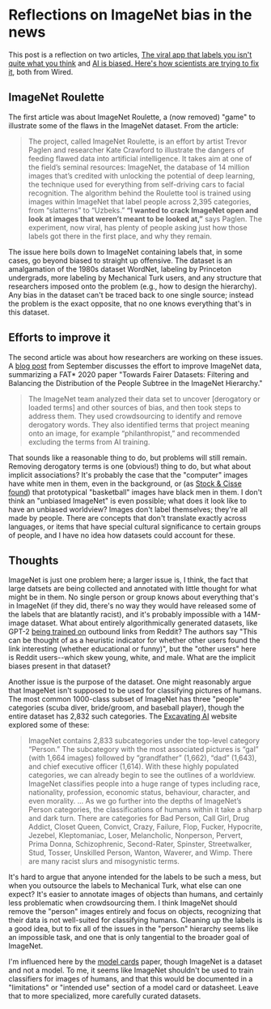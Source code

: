 <!-- date: 2019-12-26 -->
# Reflections on ImageNet bias in the news
This post is a reflection on two articles, [The viral app that labels you isn't quite what you think](https://www.wired.com/story/viral-app-labels-you-isnt-what-you-think/) and [AI is biased. Here's how scientists are trying to fix it](https://www.wired.com/story/ai-biased-how-scientists-trying-fix/), both from Wired.

## ImageNet Roulette
The first article was about ImageNet Roulette, a (now removed) "game" to illustrate some of the flaws in the ImageNet dataset. From the article:

> The project, called ImageNet Roulette, is an effort by artist Trevor Paglen and researcher Kate Crawford to illustrate the dangers of feeding flawed data into artificial intelligence. It takes aim at one of the field’s seminal resources: ImageNet, the database of 14 million images that’s credited with unlocking the potential of deep learning, the technique used for everything from self-driving cars to facial recognition. The algorithm behind the Roulette tool is trained using images within ImageNet that label people across 2,395 categories, from “slatterns” to “Uzbeks.” **“I wanted to crack ImageNet open and look at images that weren’t meant to be looked at,”** says Paglen. The experiment, now viral, has plenty of people asking just how those labels got there in the first place, and why they remain.

The issue here boils down to ImageNet containing labels that, in some cases, go beyond biased to straight up offensive. The dataset is an amalgamation of the 1980s dataset WordNet, labeling by Princeton undergrads, more labeling by Mechanical Turk users, and any structure that researchers imposed onto the problem (e.g., how to design the hierarchy). Any bias in the dataset can't be traced back to one single source; instead the problem is the exact opposite, that no one knows everything that's in this dataset.


## Efforts to improve it
The second article was about how researchers are working on these issues. A [blog post](http://image-net.org/update-sep-17-2019) from September discusses the effort to improve ImageNet data, summarizing a FAT* 2020 paper "Towards Fairer Datasets: Filtering and Balancing the Distribution of the People Subtree in the ImageNet Hierarchy."

> The ImageNet team analyzed their data set to uncover [derogatory or loaded terms] and other sources of bias, and then took steps to address them. They used crowdsourcing to identify and remove derogatory words. They also identified terms that project meaning onto an image, for example “philanthropist,” and recommended excluding the terms from AI training.

That sounds like a reasonable thing to do, but problems will still remain. Removing derogatory terms is one (obvious!) thing to do, but what about implicit associations? It's probably the case that the "computer" images have white men in them, even in the background, or (as [Stock & Cisse found](https://arxiv.org/abs/1711.11443)) that prototypical "basketball" images have black men in them. I don't think an "unbiased ImageNet" is even possible; what does it look like to have an unbiased worldview? Images don't label themselves; they're all made by people. There are concepts that don't translate exactly across languages, or items that have special cultural significance to certain groups of people, and I have no idea how datasets could account for these.


## Thoughts
ImageNet is just one problem here; a larger issue is, I think, the fact that large datsets are being collected and annotated with little thought for what might be in them. No single person or group knows about everything that's in ImageNet (if they did, there's no way they would have released some of the labels that are blatantly racist), and it's probably impossible with a 14M-image dataset. What about entirely algorithmically generated datasets, like GPT-2 [being trained on](https://openai.com/blog/better-language-models/#fn1) outbound links from Reddit? The authors say "This can be thought of as a heuristic indicator for whether other users found the link interesting (whether educational or funny)", but the "other users" here is Reddit users--which skew young, white, and male. What are the implicit biases present in that dataset?

Another issue is the purpose of the dataset. One might reasonably argue that ImageNet isn't supposed to be used for classifying pictures of humans. The most common 1000-class subset of ImageNet has three "people" categories (scuba diver, bride/groom, and baseball player), though the entire dataset has 2,832 such categories. The [Excavating AI](https://www.excavating.ai/) website explored some of these:

> ImageNet contains 2,833 subcategories under the top-level category “Person.” The subcategory with the most associated pictures is “gal” (with 1,664 images) followed by “grandfather” (1,662), “dad” (1,643), and chief executive officer (1,614). With these highly populated categories, we can already begin to see the outlines of a worldview. ImageNet classifies people into a huge range of types including race, nationality, profession, economic status, behaviour, character, and even morality. ... As we go further into the depths of ImageNet’s Person categories, the classifications of humans within it take a sharp and dark turn. There are categories for Bad Person, Call Girl, Drug Addict, Closet Queen, Convict, Crazy, Failure, Flop, Fucker, Hypocrite, Jezebel, Kleptomaniac, Loser, Melancholic, Nonperson, Pervert, Prima Donna, Schizophrenic, Second-Rater, Spinster, Streetwalker, Stud, Tosser, Unskilled Person, Wanton, Waverer, and Wimp. There are many racist slurs and misogynistic terms.

It's hard to argue that anyone intended for the labels to be such a mess, but when you outsource the labels to Mechanical Turk, what else can one expect? It's easier to annotate images of objects than humans, and certainly less problematic when crowdsourcing them. I think ImageNet should remove the "person" images entirely and focus on objects, recognizing that their data is not well-suited for classifying humans. Cleaning up the labels is a good idea, but to fix all of the issues in the "person" hierarchy seems like an impossible task, and one that is only tangential to the broader goal of ImageNet.

I'm influenced here by the [model cards](papers/model_cards_mitchell.md) paper, though ImageNet is a dataset and not a model. To me, it seems like ImageNet shouldn't be used to train classifiers for images of humans, and that this would be documented in a "limitations" or "intended use" section of a model card or datasheet. Leave that to more specialized, more carefully curated datasets.
